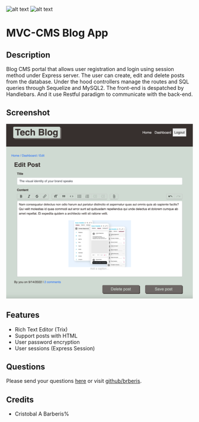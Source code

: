 [comment]: <> (This readme was created by Nodinq Readme Generator)
![alt text](https://img.shields.io/badge/License-MIT-brightgreen)
![alt text](https://img.shields.io/badge/ver.-1.0.0-blue)

# MVC-CMS Blog App


## Description

Blog CMS portal that allows user registration and login using session method under Express server.
The user can create, edit and delete posts from the database. Under the hood controllers manage the routes and SQL queries through Sequelize and MySQL2.
The front-end is despatched by Handlebars. And it use Restful paradigm to communicate with the back-end.

## Screenshot

![alt screenshot](https://github.com/brberis/mvccms-blog-app/raw/main/assets/images/web.png)

## Features

- Rich Text Editor (Trix)
- Support posts with HTML
- User password encryption
- User sessions (Express Session)

## Questions

Please send your questions [here](mailto:cristobal@barberis.com?subject=[GitHub]%20MVC-CMS%20Blog%20App) or visit [github/brberis](https://github.com/brberis).

## Credits

* Cristobal A Barberis%    